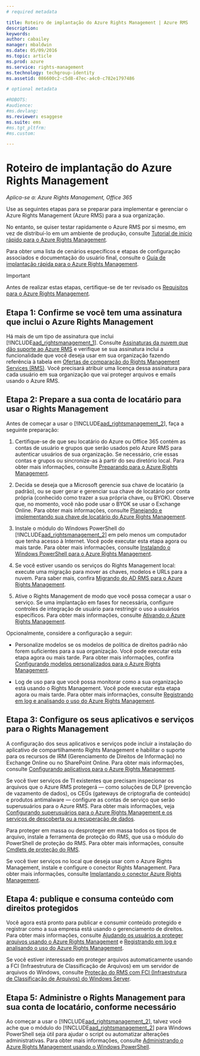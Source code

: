 ```yaml
---
# required metadata

title: Roteiro de implantação do Azure Rights Management | Azure RMS
description:
keywords:
author: cabailey
manager: mbaldwin
ms.date: 05/09/2016
ms.topic: article
ms.prod: azure
ms.service: rights-management
ms.technology: techgroup-identity
ms.assetid: 086600c2-c5d8-47ec-a4c0-c782e1797486

# optional metadata

#ROBOTS:
#audience:
#ms.devlang:
ms.reviewer: esaggese
ms.suite: ems
#ms.tgt_pltfrm:
#ms.custom:

---
```


# Roteiro de implantação do Azure Rights Management

*Aplica-se a: Azure Rights Management, Office 365*

Use as seguintes etapas para se preparar para implementar e gerenciar o Azure Rights Management (Azure RMS) para a sua organização.

No entanto, se quiser testar rapidamente o Azure RMS por si mesmo, em vez de distribuí-lo em um ambiente de produção, consulte [Tutorial de início rápido para o Azure Rights Management](../get-started/quick-start-tutorial.md).

Para obter uma lista de cenários específicos e etapas de configuração associados e documentação do usuário final, consulte o [Guia de implantação rápida para o Azure Rights Management](../get-started/rapid-deployment-guide.md).

> [!IMPORTANT]
> Antes de realizar estas etapas, certifique-se de ter revisado os [Requisitos para o Azure Rights Management](../get-started/requirements-azure-rms.md).

## Etapa 1: Confirme se você tem uma assinatura que inclui o Azure Rights Management
Há mais de um tipo de assinatura que inclui [!INCLUDE[aad_rightsmanagement_1](../includes/aad_rightsmanagement_1_md.md)]. Consulte [Assinaturas da nuvem que dão suporte ao Azure RMS](../get-started/requirements-subscriptions.md) e verifique se sua assinatura inclui a funcionalidade que você deseja usar em sua organização fazendo referência à tabela em [Ofertas de comparação do Rights Management Services (RMS)](https://technet.microsoft.com/dn858608). Você precisará atribuir uma licença dessa assinatura para cada usuário em sua organização que vai proteger arquivos e emails usando o Azure RMS.

## Etapa 2: Prepare a sua conta de locatário para usar o Rights Management
Antes de começar a usar o [!INCLUDE[aad_rightsmanagement_2](../includes/aad_rightsmanagement_2_md.md)], faça a seguinte preparação:

1.  Certifique-se de que seu locatário do Azure ou Office 365 contém as contas de usuário e grupos que serão usados pelo Azure RMS para autenticar usuários de sua organização. Se necessário, crie essas contas e grupos ou sincronize-as à partir do seu diretório local. Para obter mais informações, consulte [Preparando para o Azure Rights Management](prepare.md).

2.  Decida se deseja que a Microsoft gerencie sua chave de locatário (a padrão), ou se quer gerar e gerenciar sua chave de locatário por conta própria (conhecido como trazer a sua própria chave, ou BYOK). Observe que, no momento, você não pode usar o BYOK se usar o Exchange Online. Para obter mais informações, consulte [Planejando e implementando sua chave de locatário do Azure Rights Management](plan-implement-tenant-key.md).

3.  Instale o módulo do Windows PowerShell do [!INCLUDE[aad_rightsmanagement_2](../includes/aad_rightsmanagement_2_md.md)] em pelo menos um computador que tenha acesso à Internet. Você pode executar esta etapa agora ou mais tarde. Para obter mais informações, consulte [Instalando o Windows PowerShell para o Azure Rights Management](../deploy-use/install-powershell.md).

4.  Se você estiver usando os serviços do Rights Management local: execute uma migração para mover as chaves, modelos e URLs para a nuvem. Para saber mais, confira [Migrando do AD RMS para o Azure Rights Management](migrate-from-ad-rms-to-azure-rms.md).

5.  Ative o Rights Management de modo que você possa começar a usar o serviço. Se uma implantação em fases for necessária, configure controles de integração de usuário para restringir o uso a usuários específicos. Para obter mais informações, consulte [Ativando o Azure Rights Management](../deploy-use/activate-service.md).

Opcionalmente, considere a configuração a seguir:

-   Personalize modelos se os modelos de política de direitos padrão não forem suficientes para a sua organização. Você pode executar esta etapa agora ou mais tarde. Para obter mais informações, confira [Configurando modelos personalizados para o Azure Rights Management](../deploy-use/configure-custom-templates.md).

-   Log de uso para que você possa monitorar como a sua organização está usando o Rights Management. Você pode executar esta etapa agora ou mais tarde. Para obter mais informações, consulte [Registrando em log e analisando o uso do Azure Rights Management](../deploy-use/log-analyze-usage.md).

## Etapa 3: Configure os seus aplicativos e serviços para o Rights Management
A configuração dos seus aplicativos e serviços pode incluir a instalação do aplicativo de compartilhamento Rights Management e habilitar o suporte para os recursos de IRM (Gerenciamento de Direitos de Informação) no Exchange Online ou no SharePoint Online. Para obter mais informações, consulte [Configurando aplicativos para o Azure Rights Management](../deploy-use/configure-applications.md).

Se você tiver serviços de TI existentes que precisam inspecionar os arquivos que o Azure RMS protegerá — como soluções de DLP (prevenção de vazamento de dados), os CEGs (gateways de criptografia de conteúdo) e produtos antimalware — configure as contas de serviço que serão superusuários para o Azure RMS. Para obter mais informações, veja [Configurando superusuários para o Azure Rights Management e os serviços de descoberta ou a recuperação de dados](../deploy-use/configure-super-users.md).

Para proteger em massa ou desproteger em massa todos os tipos de arquivo, instale a ferramenta de proteção do RMS, que usa o módulo do PowerShell de proteção do RMS. Para obter mais informações, consulte [Cmdlets de proteção do RMS](https://msdn.microsoft.com/library/mt433195.aspx).

Se você tiver serviços no local que deseja usar com o Azure Rights Management, instale e configure o conector Rights Management. Para obter mais informações, consulte [Implantando o conector Azure Rights Management](../deploy-use/deploy-rms-connector.md).

## Etapa 4: publique e consuma conteúdo com direitos protegidos
Você agora está pronto para publicar e consumir conteúdo protegido e registrar como a sua empresa está usando o gerenciamento de direitos. Para obter mais informações, consulte [Ajudando os usuários a proteger arquivos usando o Azure Rights Management](../deploy-use/help-users.md) e [Registrando em log e analisando o uso do Azure Rights Management](../deploy-use/log-analyze-usage.md).

Se você estiver interessado em proteger arquivos automaticamente usando a FCI (Infraestrutura de Classificação de Arquivos) em um servidor de arquivos do Windows, consulte [Proteção do RMS com FCI (Infraestrutura de Classificação de Arquivos) do Windows Server](../rms-client/configure-fci.md).

## Etapa 5: Administre o Rights Management para sua conta de locatário, conforme necessário
Ao começar a usar o [!INCLUDE[aad_rightsmanagement_2](../includes/aad_rightsmanagement_2_md.md)], talvez você ache que o módulo do [!INCLUDE[aad_rightsmanagement_2](../includes/aad_rightsmanagement_2_md.md)] para Windows PowerShell seja útil para ajudar o script ou automatizar alterações administrativas. Para obter mais informações, consulte [Administrando o Azure Rights Management usando o Windows PowerShell](../deploy-use/administer-powershell.md).




<!--HONumber=May16_HO2-->


